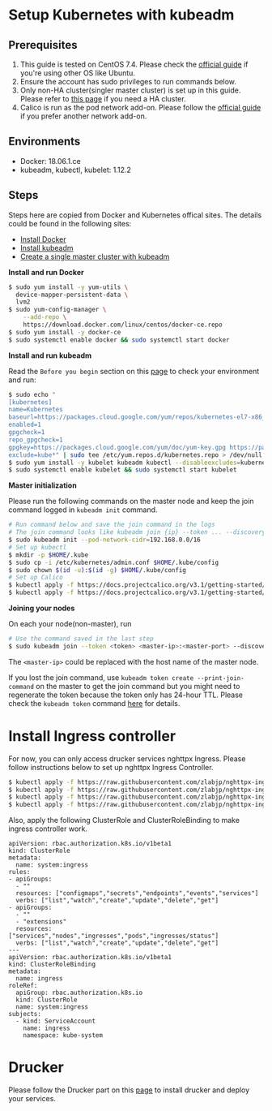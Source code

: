 # Setup Kubernetes with kubeadm
## Prerequisites
1. This guide is tested on CentOS 7.4. Please check the [official guide](https://kubernetes.io/docs/setup/independent/create-cluster-kubeadm/) if you're using other OS like Ubuntu.
2. Ensure the account has sudo privileges to run commands below.
3. Only non-HA cluster(singler master cluster) is set up in this guide. Please refer to [this page](https://kubernetes.io/docs/setup/independent/high-availability/) if you need a HA cluster.
4. Calico is run as the pod network add-on. Please follow the [official guide](https://kubernetes.io/docs/setup/independent/create-cluster-kubeadm/) if you prefer another network add-on.

## Environments
* Docker: 18.06.1.ce
* kubeadm, kubectl, kubelet: 1.12.2

## Steps
Steps here are copied from Docker and Kubernetes offical sites. The details could be found in the following sites:
* [Install Docker](https://docs.docker.com/install/linux/docker-ce/centos/)
* [Install kubeadm](https://kubernetes.io/docs/setup/independent/install-kubeadm/)
* [Create a single master cluster with kubeadm](https://kubernetes.io/docs/setup/independent/create-cluster-kubeadm/)

**Install and run Docker**


```bash
$ sudo yum install -y yum-utils \
  device-mapper-persistent-data \
  lvm2
$ sudo yum-config-manager \
    --add-repo \
    https://download.docker.com/linux/centos/docker-ce.repo
$ sudo yum install -y docker-ce
$ sudo systemctl enable docker && sudo systemctl start docker
```

**Install and run kubeadm**


Read the `Before you begin` section on this [page](https://kubernetes.io/docs/setup/independent/install-kubeadm/) to check your environment and run:

```bash
$ sudo echo "
[kubernetes]
name=Kubernetes
baseurl=https://packages.cloud.google.com/yum/repos/kubernetes-el7-x86_64
enabled=1
gpgcheck=1
repo_gpgcheck=1
gpgkey=https://packages.cloud.google.com/yum/doc/yum-key.gpg https://packages.cloud.google.com/yum/doc/rpm-package-key.gpg
exclude=kube*" | sudo tee /etc/yum.repos.d/kubernetes.repo > /dev/null
$ sudo yum install -y kubelet kubeadm kubectl --disableexcludes=kubernetes
$ sudo systemctl enable kubelet && sudo systemctl start kubelet
```

**Master initialization**


Please run the following commands on the master node and keep the join command logged in `kubeadm init` command.
```bash
# Run command below and save the join command in the logs
# The join command looks like kubeadm join {ip} --token ... --discovery-token-ca-cert-hash ...
$ sudo kubeadm init --pod-network-cidr=192.168.0.0/16
# Set up kubectl
$ mkdir -p $HOME/.kube
$ sudo cp -i /etc/kubernetes/admin.conf $HOME/.kube/config
$ sudo chown $(id -u):$(id -g) $HOME/.kube/config
# Set up Calico
$ kubectl apply -f https://docs.projectcalico.org/v3.1/getting-started/kubernetes/installation/hosted/rbac-kdd.yaml
$ kubectl apply -f https://docs.projectcalico.org/v3.1/getting-started/kubernetes/installation/hosted/kubernetes-datastore/calico-networking/1.7/calico.yaml
```

**Joining your nodes**


On each your node(non-master), run
```bash
# Use the command saved in the last step
$ sudo kubeadm join --token <token> <master-ip>:<master-port> --discovery-token-ca-cert-hash sha256:<hash>
```

The `<master-ip>` could be replaced with the host name of the master node.


If you lost the join command, use `kubeadm token create --print-join-command` on the master to get the join command but you might need to regenerate the token because the token only has 24-hour TTL. Please check the `kubeadm token` command [here](https://kubernetes.io/docs/reference/setup-tools/kubeadm/kubeadm-token/) for details.

# Install Ingress controller
For now, you can only access drucker services nghttpx Ingress. Please follow instructions below to set up nghttpx Ingress Controller.

```bash
$ kubectl apply -f https://raw.githubusercontent.com/zlabjp/nghttpx-ingress-lb/master/examples/default-backend.yaml
$ kubectl apply -f https://raw.githubusercontent.com/zlabjp/nghttpx-ingress-lb/master/examples/default-backend-svc.yaml
$ kubectl apply -f https://raw.githubusercontent.com/zlabjp/nghttpx-ingress-lb/master/examples/default/service-account.yaml
$ kubectl apply -f https://raw.githubusercontent.com/zlabjp/nghttpx-ingress-lb/master/examples/daemonset/as-daemonset.yaml
```

Also, apply the following ClusterRole and ClusterRoleBinding to make ingress controller work.
```
apiVersion: rbac.authorization.k8s.io/v1beta1
kind: ClusterRole
metadata:
  name: system:ingress
rules:
- apiGroups:
  - ""
  resources: ["configmaps","secrets","endpoints","events","services"]
  verbs: ["list","watch","create","update","delete","get"]
- apiGroups:
  - ""
  - "extensions"
  resources: ["services","nodes","ingresses","pods","ingresses/status"]
  verbs: ["list","watch","create","update","delete","get"]
---
apiVersion: rbac.authorization.k8s.io/v1beta1
kind: ClusterRoleBinding
metadata:
  name: ingress
roleRef:
  apiGroup: rbac.authorization.k8s.io
  kind: ClusterRole
  name: system:ingress
subjects:
  - kind: ServiceAccount
    name: ingress
    namespace: kube-system
```

# Drucker
Please follow the Drucker part on this [page](https://github.com/drucker/drucker-parent/blob/master/docs/Installation.md) to install drucker and deploy your services.